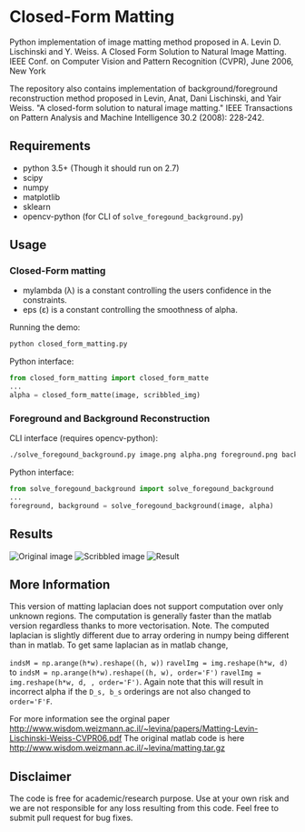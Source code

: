 # Closed-Form Matting
Python implementation of image matting method proposed in A. Levin D. Lischinski and Y. Weiss. A Closed Form Solution to Natural Image Matting. IEEE Conf. on Computer Vision and Pattern Recognition (CVPR), June 2006, New York

The repository also contains implementation of background/foreground reconstruction method proposed in Levin, Anat, Dani Lischinski, and Yair Weiss. "A closed-form solution to natural image matting." IEEE Transactions on Pattern Analysis and Machine Intelligence 30.2 (2008): 228-242.

## Requirements
- python 3.5+ (Though it should run on 2.7)
- scipy
- numpy
- matplotlib
- sklearn
- opencv-python (for CLI of `solve_foregound_background.py`)


## Usage

### Closed-Form matting
- mylambda (λ) is a constant controlling the users confidence in the constraints.
- eps (ε) is a constant controlling the smoothness of alpha.

Running the demo:

```bash
python closed_form_matting.py
```

Python interface:

```python
from closed_form_matting import closed_form_matte
...
alpha = closed_form_matte(image, scribbled_img)
```

### Foreground and Background Reconstruction
CLI interface (requires opencv-python):

```bash
./solve_foregound_background.py image.png alpha.png foreground.png background.png
```

Python interface:

```python
from solve_foregound_background import solve_foregound_background
...
foreground, background = solve_foregound_background(image, alpha)
```

## Results
![Original image](https://github.com/MarcoForte/closed-form-matting/blob/master/dandelion_clipped.bmp)
![Scribbled image](https://github.com/MarcoForte/closed-form-matting/blob/master/dandelion_clipped_m.bmp)
![Result](https://github.com/MarcoForte/closed-form-matting/blob/master/dandelion_clipped_alpha.bmp)


## More Information

This version of matting laplacian does not support computation over only unknown regions. The computation is generally faster than the matlab version regardless thanks to more vectorisation.
Note. The computed laplacian is slightly different due to array ordering in numpy being different than in matlab. To get same laplacian as in matlab change,

`indsM = np.arange(h*w).reshape((h, w))`
`ravelImg = img.reshape(h*w, d)`
to
`indsM = np.arange(h*w).reshape((h, w), order='F')`
`ravelImg = img.reshape(h*w, d, , order='F')`.
Again note that this will result in incorrect alpha if the `D_s, b_s` orderings are not also changed to `order='F'F`.

For more information see the orginal paper  http://www.wisdom.weizmann.ac.il/~levina/papers/Matting-Levin-Lischinski-Weiss-CVPR06.pdf
The original matlab code is here http://www.wisdom.weizmann.ac.il/~levina/matting.tar.gz

## Disclaimer

The code is free for academic/research purpose. Use at your own risk and we are not responsible for any loss resulting from this code. Feel free to submit pull request for bug fixes.
